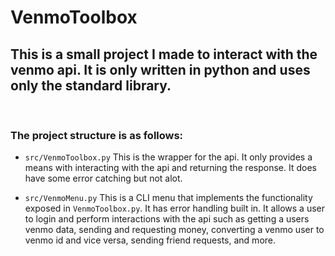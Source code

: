 # VenmoToolbox
  
## This is a small project I made to interact with the venmo api. It is only written in python and uses only the standard library.   

<br>

### The project structure is as follows:
* `` src/VenmoToolbox.py ``
This is the wrapper for the api. It only provides a means with interacting with the api and returning the response. It does have some error catching but not alot. 

* `` src/VenmoMenu.py `` 
This is a CLI menu that implements the functionality exposed in ``VenmoToolbox.py``.  It has error handling built in. It allows a user to login and perform interactions with the api such as getting a users venmo data, sending and requesting money, converting a venmo user to venmo id and vice versa, sending friend requests, and more.
